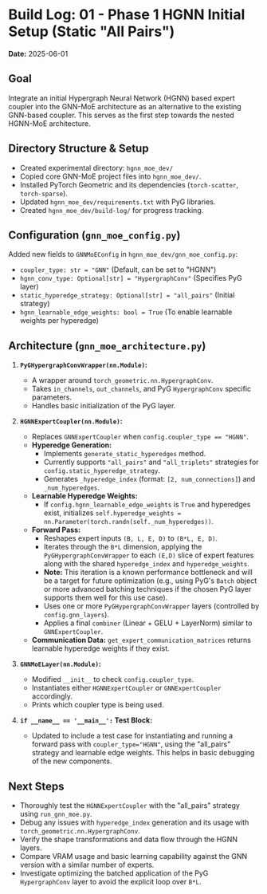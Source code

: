 # Build Log: 01 - Phase 1 HGNN Initial Setup (Static "All Pairs")

**Date:** 2025-06-01

## Goal
Integrate an initial Hypergraph Neural Network (HGNN) based expert coupler into the GNN-MoE architecture as an alternative to the existing GNN-based coupler. This serves as the first step towards the nested HGNN-MoE architecture.

## Directory Structure & Setup
- Created experimental directory: `hgnn_moe_dev/`
- Copied core GNN-MoE project files into `hgnn_moe_dev/`.
- Installed PyTorch Geometric and its dependencies (`torch-scatter`, `torch-sparse`).
- Updated `hgnn_moe_dev/requirements.txt` with PyG libraries.
- Created `hgnn_moe_dev/build-log/` for progress tracking.

## Configuration (`gnn_moe_config.py`)
Added new fields to `GNNMoEConfig` in `hgnn_moe_dev/gnn_moe_config.py`:
- `coupler_type: str = "GNN"` (Default, can be set to "HGNN")
- `hgnn_conv_type: Optional[str] = "HypergraphConv"` (Specifies PyG layer)
- `static_hyperedge_strategy: Optional[str] = "all_pairs"` (Initial strategy)
- `hgnn_learnable_edge_weights: bool = True` (To enable learnable weights per hyperedge)

## Architecture (`gnn_moe_architecture.py`)

1.  **`PyGHypergraphConvWrapper(nn.Module)`:**
    *   A wrapper around `torch_geometric.nn.HypergraphConv`.
    *   Takes `in_channels`, `out_channels`, and PyG `HypergraphConv` specific parameters.
    *   Handles basic initialization of the PyG layer.

2.  **`HGNNExpertCoupler(nn.Module)`:**
    *   Replaces `GNNExpertCoupler` when `config.coupler_type == "HGNN"`.
    *   **Hyperedge Generation:**
        *   Implements `generate_static_hyperedges` method.
        *   Currently supports `"all_pairs"` and `"all_triplets"` strategies for `config.static_hyperedge_strategy`.
        *   Generates `_hyperedge_index` (format: `[2, num_connections]`) and `_num_hyperedges`.
    *   **Learnable Hyperedge Weights:**
        *   If `config.hgnn_learnable_edge_weights` is `True` and hyperedges exist, initializes `self.hyperedge_weights = nn.Parameter(torch.randn(self._num_hyperedges))`.
    *   **Forward Pass:**
        *   Reshapes expert inputs `(B, L, E, D)` to `(B*L, E, D)`.
        *   Iterates through the `B*L` dimension, applying the `PyGHypergraphConvWrapper` to each `(E,D)` slice of expert features along with the shared `hyperedge_index` and `hyperedge_weights`.
        *   **Note:** This iteration is a known performance bottleneck and will be a target for future optimization (e.g., using PyG's `Batch` object or more advanced batching techniques if the chosen PyG layer supports them well for this use case).
        *   Uses one or more `PyGHypergraphConvWrapper` layers (controlled by `config.gnn_layers`).
        *   Applies a final `combiner` (Linear + GELU + LayerNorm) similar to `GNNExpertCoupler`.
    *   **Communication Data:** `get_expert_communication_matrices` returns learnable hyperedge weights if they exist.

3.  **`GNNMoELayer(nn.Module)`:**
    *   Modified `__init__` to check `config.coupler_type`.
    *   Instantiates either `HGNNExpertCoupler` or `GNNExpertCoupler` accordingly.
    *   Prints which coupler type is being used.

4.  **`if __name__ == '__main__':` Test Block:**
    *   Updated to include a test case for instantiating and running a forward pass with `coupler_type="HGNN"`, using the "all_pairs" strategy and learnable edge weights. This helps in basic debugging of the new components.

## Next Steps
- Thoroughly test the `HGNNExpertCoupler` with the "all_pairs" strategy using `run_gnn_moe.py`.
- Debug any issues with `hyperedge_index` generation and its usage with `torch_geometric.nn.HypergraphConv`.
- Verify the shape transformations and data flow through the HGNN layers.
- Compare VRAM usage and basic learning capability against the GNN version with a similar number of experts.
- Investigate optimizing the batched application of the PyG `HypergraphConv` layer to avoid the explicit loop over `B*L`.

